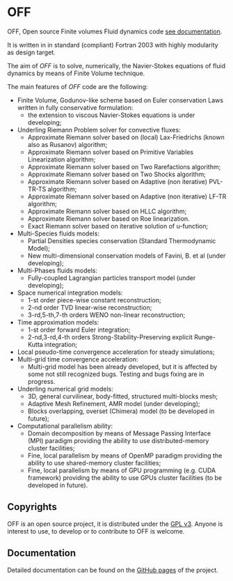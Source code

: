 # OFF

OFF, Open source Finite volumes Fluid dynamics code [see documentation](http://szaghi.github.com/OFF/index.html).

It is written in in standard (compliant) Fortran 2003 with highly modularity as design target.

The aim of _OFF_ is to solve, numerically, the Navier-Stokes equations of fluid dynamics by means of Finite Volume technique.

The main features of _OFF_ code are the following:
* Finite Volume, Godunov-like scheme based on Euler conservation Laws written in fully conservative formulation:
    - the extension to viscous Navier-Stokes equations is under developing;
* Underling Riemann Problem solver for convective fluxes:
    - Approximate Riemann solver based on (local) Lax-Friedrichs (known also as Rusanov) algorithm;
    - Approximate Riemann solver based on Primitive Variables Linearization algorithm;
    - Approximate Riemann solver based on Two Rarefactions algorithm;
    - Approximate Riemann solver based on Two Shocks algorithm;
    - Approximate Riemann solver based on Adaptive (non iterative) PVL-TR-TS algorithm;
    - Approximate Riemann solver based on Adaptive (non iterative) LF-TR algorithm;
    - Approximate Riemann solver based on HLLC algorithm;
    - Approximate Riemann solver based on Roe linearization.
    - Exact Riemann solver based on iterative solution of u-function;
* Multi-Species fluids models:
    - Partial Densities species conservation (Standard Thermodynamic Model);
    - New multi-dimensional conservation models of Favini, B. et al (under developing);
* Multi-Phases fluids models:
    - Fully-coupled Lagrangian particles transport model (under developing);
* Space numerical integration models:
    - 1-st order piece-wise constant reconstruction;
    - 2-nd order TVD linear-wise reconstruction;
    - 3-rd,5-th,7-th orders WENO non-linear reconstruction;
* Time approximation models:
    - 1-st order forward Euler integration;
    - 2-nd,3-rd,4-th orders Strong-Stability-Preserving explicit Runge-Kutta integration;
* Local pseudo-time convergence acceleration for steady simulations;
* Multi-grid time convergence acceleration:
    - Multi-grid model has been already developed, but it is affected by some not still recognized bugs. Testing and bugs fixing
      are in progress.
* Underling numerical grid models:
    - 3D, general curvilinear, body-fitted, structured multi-blocks mesh;
    - Adaptive Mesh Refinement, AMR model (under developing);
    - Blocks overlapping, overset (Chimera) model (to be developed in future);
* Computational parallelism ability:
    - Domain decomposition by means of Message Passing Interface (MPI) paradigm providing the ability to use distributed-memory
      cluster facilities;
    - Fine, local parallelism by means of OpenMP paradigm providing the ability to use shared-memory cluster facilities;
    - Fine, local parallelism by means of GPU programming (e.g. CUDA framework) providing the ability to use GPUs cluster
      facilities (to be developed in future).

## Copyrights

OFF is an open source project, it is distributed under the [GPL v3](http://www.gnu.org/licenses/gpl-3.0.html). Anyone is interest to use, to develop or to contribute to OFF is welcome.

## Documentation

Detailed documentation can be found on the [GitHub pages](http://szaghi.github.com/OFF/index.html) of the project.
